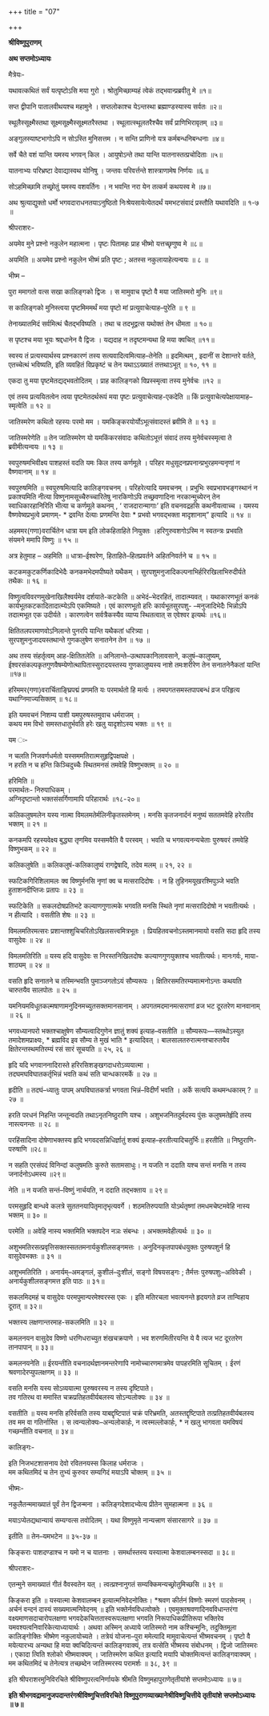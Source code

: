 +++
title = "07"

+++


<div id="pl-73233" claऽऽ="panel-layout">

<div id="pg-73233-0" claऽऽ="panel-grid panel-no-ऽtyle">

<div id="pgc-73233-0-0" claऽऽ="panel-grid-cell" weight="1">

<div id="panel-73233-0-0-0" claऽऽ="ऽo-panel widget widget_ऽow-editor panel-firऽt-child panel-laऽt-child" index="0" data-ऽtyle="{&quot;background_image_attachment&quot;ःfalऽe,&quot;background_diऽplay&quot;ः&quot;tile&quot;}">

<div claऽऽ="ऽo-widget-ऽow-editor ऽo-widget-ऽow-editor-baऽe">

<div claऽऽ="ऽiteorigin-widget-tinymce textwidget">

**श्रीविष्णुपुराणम्**

**अथ सप्तमोऽध्यायः**

मैत्रेयः-

यथावत्कथितं सर्वं यत्पृष्टोऽसि मया गुरो । श्रोतुमिच्छाम्यहं त्वेकं तद्भवान्प्रब्रवीतु मे ॥१॥

सप्त द्वीपानि पातालवीथयश्च महामुने । सप्तलोकाश्च येऽन्तस्था ब्रह्माण्डस्यास्य सर्वतः ॥२॥

स्थूलैस्सूक्ष्मैस्तथा सूक्ष्मसूक्ष्मैस्सूक्ष्मतरैस्तथा । स्थूलात्स्थूलतरैश्चैव सर्वं प्राणिभिरावृतम् ॥३॥

अङ्गुलस्याष्टभागोऽपि न सोऽस्ति मुनिसत्तम । न सन्ति प्राणिनो यत्र कर्मबन्धनिबन्धनाः ॥४॥

सर्वे चैते वशं यान्ति यमस्य भगवन् किल । आयुषोऽन्ते तथा यान्ति यातनास्तत्प्रचोदिताः ॥५॥

यातनाभ्यः परिभ्रष्टा देवाद्यास्वथ योनिषु । जन्तवः परिवर्त्तन्ते शास्त्राणामेष निर्णयः ॥६॥

सोऽहमिच्छामि तच्छ्रोतुं यमस्य वशवर्तिनः । न भवन्ति नरा येन तत्कर्म कथयस्व मे ॥७॥

 अथ श्रुत्याद्युक्तो धर्मो भगवदाराधनतयाऽनुष्ठितो निःश्रेयसायेत्येतदर्थं यमभटसंवादं प्रस्तौति यथावदिति ॥ १-७ ॥

श्रीपराशरः-

अयमेव मुने प्रश्नो नकुलेन महात्मना । पृष्टः पितामहः प्राह भीष्मो यत्तच्छृणुष्व मे ॥८॥

 अयमिति ॥ अयमेव प्रश्नो नकुलेन भीष्मं प्रति पृष्टः ; अतस्स नकुलायाहेत्यन्वयः ॥ ८ ॥

भीष्म –

पुरा ममागतो वत्स सखा कालिङ्गको द्विजः । स मामुवाच पृष्टो वै मया जातिस्मरो मुनिः ॥९॥

 स कालिङ्गको मुनिस्त्वया पृष्टमिममर्थं मया पृष्टो मां प्रत्युवाचेत्याह–पुरेति ॥ ९ ॥

तेनाख्यातमिदं सर्वमित्थं चैतद्भविष्यति । तथा च तदभूद्वत्स यथोक्तं तेन धीमता ॥ १०॥

स पृष्टश्च मया भूयः श्रद्दधानेन वै द्विजः । यद्यदाह न तदृष्टमन्यथा हि मया क्वचित् ॥११॥

 स्वस्य तं प्रत्यस्यार्थस्य प्रश्नकारणं तस्य सत्यवादित्वमित्याह–तेनेति ॥ इदमित्थम् , इदानीं स देशान्तरे वर्तते, एतच्चेत्थं भविष्यति, इति व्यवहितं विप्रकृष्टं च तेन यथाऽऽख्यातं तत्तथाऽभूत् ॥ १०, ११ ॥

एकदा तु मया पृष्टमेतद्यद्भवतोदितम् । प्राह कालिङ्गको विप्रस्स्मृत्वा तस्य मुनेर्वचः ॥१२ ॥

 एवं तस्य प्रत्ययितत्वेन त्वया पृष्टमेतदर्थरूपं मया पृष्टः प्रत्युवाचेत्याह-एकदेति ॥ किं प्रत्युवाचेत्यपेक्षायामाह–स्मृत्वेति ॥ १२ ॥

जातिस्मरेण कथितो रहस्यः परमो मम । यमकिङ्करयोर्योऽभूत्संवादस्तं ब्रवीमि ते ॥ १३ ॥

 जातिस्मरेणेति ॥ तेन जातिस्मरेण यो यमकिंकरसंवादः कथितोऽभूत्तं संवादं तस्य मुनेर्वचस्स्मृत्वा ते ब्रवीमीत्यन्वयः ॥ १३ ॥

स्वपुरुषमभिवीक्ष्य पाशहस्तं वदति यमः किल तस्य कर्णमूले । परिहर मधुसूदनप्रपनान्प्रभुरहमन्यनृणां न वैष्णवानाम् ॥ १४ ॥

 स्वपुरुषमिति ॥ स्वपुरुषमित्यादि कालिङ्गवचनम् । परिहरेत्यादि यमवचनम् । प्रभुभिः स्वप्रभावभङ्गस्थानं न प्रकाश्यमिति नीत्या विष्णुनामसूच्चैरुच्चारितेषु नारकिणोऽपि तच्छ्रवणादिना नरकान्मुच्येरन्
तेन स्वाधिकारहानिरिति भीत्या च कर्णमूले कथनम् , ‘ राजदारान्मागाः’
इति वचनवद्रहसि कथनीयत्वाच्च । यमस्य वैष्णवेष्वप्रभुत्वे प्रमाणम्- * द्रवन्ति देत्याः प्रणमन्ति देवाः * प्रभवो भगवद्भक्ता मादृशानाम्” इत्यादि ॥ १४ ॥

अहममर(गणा)वरार्चितेन धात्रा यम इति लोकहिताहिते नियुक्तः ।हरिगुरुवशगोऽस्मि न स्वतन्त्रः प्रभवति संयमने ममापि विष्णुः ॥ १५ ॥

 अत्र हेतुमाह – अहमिति ॥ धात्रा–ईश्वरेण, हिताहिते–हितप्रवर्तने अहितनिवर्तने च ॥ १५ ॥

कटकमकुटकर्णिकादिभेदैः कनकमभेदमपीष्यते यथैकम् । सुरपशुमनुजादिकल्पनाभिर्हरिरखिलाभिरुदीर्यते तथैकः ॥ १६ ॥

 विष्णुत्वविवरणमुखेनाखिलैश्वर्यमेव दर्शयाते-कटकेति ॥ अभेदं–भेदरहितं, तादात्म्यवत् । यथाकारणभूतं कनकं कार्यभूतकटकादितादात्म्येऽपि एकमिष्यते । एवं कारणभूतो हरिः कार्यभूतसुरपशु- –मनुजादिभेदैः भिन्नोऽपि तदात्मभूत एक उदीर्यते । कारणत्वेन सर्वत्रैकस्यैव व्याप्य स्थितत्वात् स एवेश्वर इत्यर्थः ॥१६॥

क्षितितलपरमाणवोऽनिलान्ते पुनरपि यान्ति यथैकतां धरित्र्या ।  
सुरपशुमनुजादयस्तथान्ते गुणकलुषेण सनातनेन तेन ॥ १७ ॥

अथ तस्य संहर्तृत्वम् आह-क्षितितलेति ॥ अनिलान्ते–उत्थापकानिलावसाने, कलुषं–कालुष्यम्, ईश्वरसंकल्पकृतगुणवैषम्येणोत्थापितास्सुरादयस्तस्य
गुणकालुष्यस्य नाशे तमःशरीरेण तेन सनातनेनैकतां यान्ति ॥१७॥

हरिममर(गणा)वरार्चिताङ्घ्रिपद्मं प्रणमति यः परमार्थतो हि मर्त्यः । तमपगतसमस्तपापबन्धं व्रज परिहृत्य यथाग्निमाज्यसिक्तम् ॥ १८॥

इति यमवचनं निशम्य पाशी यमपुरुषस्तमुवाच धर्मराजम् ।  
कथय मम विभो समस्तधातुर्भवति हरेः खलु यादृशोऽस्य भक्तः ॥ १९ ॥

 यम ः-

न चलति निजवर्णधर्मतो यस्सममतिरात्मसुहृद्विपक्षपक्षे ।  
न हरति न च हन्ति किञ्चिदुच्चैः स्थितमनसं तमवेहि विष्णुभक्तम् ॥ २० ॥

हरिमिति ॥  
परमार्थतः- निरुपाधिकम् ।  
अग्निदृष्टान्तो भक्तसंसर्गिणामापि परिहारार्थः ॥१८-२०॥

कलिकलुषमलेन यस्य नात्मा विमलमतेर्मलिनीकृतस्तमेनम् । मनसि कृतजनार्दनं मनुष्यं सततमवेहि हरेरतीव भक्तम् ॥ २१ ॥

कनकमपि रहस्यवेक्ष्य बुद्ध्या तृणमिव यस्समवैति वै परस्वम् । भवति च भगवत्यनन्यचेताः पुरुषवरं तमवेहि विष्णुभकम् ॥ २२ ॥

 कलिकलुषेति ॥ कलिकलुषं-कलिकालुष्यं रागद्वेषादि, तदेव मलम् ॥ २१, २२ ॥

स्फटिकगिरिशिलामलः क्व विष्णुर्मनसि नृणां क्व च मत्सरादिदोषः । न हि तुहिनमयूखरश्मिपुञ्जे भवति हुताशनदीप्तिजः प्रतापः ॥ २३ ॥

 स्फटिकेति ॥ सकलदोषप्रतिभटे कल्याणगुणात्मके भगवति मनसि स्थिते नृणां मत्सरादिदोषो न भवतीत्यर्थः । न हीत्यादि । वसतीति शेषः ॥ २३ ॥

विमलमतिरमत्सरः प्रशान्तश्शुचिचरितोऽखिलसत्त्वमित्रभूतः । प्रियहितवचनोऽस्तमानमायो वसति सदा हृदि तस्य वासुदेवः ॥ २४ ॥

 विमलमतिरिति ॥ यस्य हदि वासुदेवः स निरस्तनिखिलदोषः कल्याणगुणयुक्तश्च भवतीत्यर्थः। मानःगर्वः, माया-शाठ्यम् ॥ २४ ॥

वसति हृदि सनातने च तस्मिन्भवति पुमाञ्जगतोऽयं सौम्यरूपः । क्षितिरसमतिरम्यमात्मनोऽन्तः कथयति चारुतयैव सालपोतः ॥ २५ ॥

यमनियमविधूतकल्मषाणामनुदिनमच्युतसक्तमानसानाम् । अपगतमदमानमत्सराणां व्रज भट दूरतरेण मानवानाम् ॥ २६ ॥

 भगवध्यानपरो भक्तश्चाक्षुषेण सौम्यत्वादिगुणेन ज्ञातुं शक्यं इत्याह–वसतीति ॥ सौम्यरूपः—स्तब्धोऽस्युत तमादेशमप्राक्ष्यः, *
ब्रह्मविद इव सौम्य ते मुखं भाति * इत्यादिवत् । बालसालतरुरात्मनश्चारुतयैव क्षितेरन्तस्थमतिरम्यं रसं सारं सूचयति ॥ २५, २६ ॥

हृदि यदि भगवाननादिरास्ते हरिरसिशङ्खगदाधरोऽव्ययात्मा ।  
तदघमघविघातकर्तृभिन्नं भवति कथं सति चान्धकारमर्के ॥ २७ ॥

 हृदीति ॥ तदघं–ध्यातुः पापम् अघविघातकर्त्रा भगवता भिन्नं–विदीर्णं भवति । अर्के सत्यपि कथमन्धकारम् ? ॥ २७ ॥

हरति परधनं निहन्ति जन्तून्वदति तथाऽनृतनिष्ठुराणि यश्च । अशुभजनितदुर्मदस्य पुंसः कलुषमतेर्हृदि तस्य नास्त्यनन्तः ॥ २८ ॥

 परहिंसादिना दोषेणाभक्तस्य हृदि भगवदसन्निधिर्ज्ञातुं शक्यं इत्याह–हरतीत्यादिचतुर्भिः॥ हरतीति ॥ निष्ठुराणि-परुषाणि ॥२८॥

न सहति एरसंपदं विनिन्दां कलुषमतिः कुरुते सतामसाधुः। न यजति न ददाति यश्च सन्तं मनसि न तस्य जनार्दनोऽधमस्य ॥२९॥

 नेति ॥ न यजति सन्तं–विष्णुं नार्चयति, न ददाति तद्भक्ताय ॥ २९॥

परमसुहृदि बान्धवे कलत्रे सुततनयापितृमातृभृत्यवर्गे । शठमतिरुपयाति योऽर्थतृष्णां तमधमचेष्टमवेहि नास्य भक्तम् ॥ ३० ॥

 परमेति ॥ अवेहि नास्य भक्तमिति भक्तपदेन नञः संबन्धः । अभक्तमवेहीत्यर्थः ॥ ३० ॥

अशुभमतिरसत्प्रवृत्तिसक्तस्सततमनार्यकुशीलसङ्गमत्तः । अनुदिनकृतपापबंधयुक्तः पुरुषपशुर्न हि वासुदेवभक्तः ॥ ३१ ॥

 अशुभमतिरिति । अनार्यम्–अमङ्गलं, कुशीलं–दुःशीलं, सङ्गो विषयसङ्गः ;
तैर्मत्तः पुरुषपशुः–अविवेकी । अनार्यकुशीलसङ्गमत्त इति पाठः ॥ ३१॥

सकलमिदमहं च वासुदेवः परमपुमान्परमेश्वरस्स एकः । इति मतिरचला भवत्यनन्ते हृदयगते व्रज तान्विहाय दूरात् ॥ ३२॥

 भक्तस्य लक्षणान्तरमाह-सकलमिति ॥ ३२ ॥

कमलनयन वासुदेव विष्णो धरणिधराच्युत शंखचक्रपाणे । भव शरणमितीरयन्ति ये वै त्यज भट दूरतरेण तानपापान् ॥ ३३॥

 कमलनयनेति ॥ ईरयन्तीति वचनादर्थज्ञानमन्तरेणापि नामोच्चारणमात्रमेव पापहरमिति सूचितम् । ईरणं श्रवणादेरप्युपलक्षणम् ॥ ३३ ॥

वसति मनसि यस्य सोऽव्ययात्मा पुरुषवरस्य न तस्य दृष्टिपाते।  
तव गतिरथ वा ममास्ति चक्रप्रतिहतवीर्यबलस्य सोऽन्यलोक्यः ॥ ३४ ॥

 वसतीति ॥ यस्य मनसि हरिर्वसति तस्य याबद्दृष्टिपातं चक्रं परिभ्रमति, अतस्तद्दृष्टिपाते तत्प्रतिहतवीर्यबलस्य तव मम वा गतिर्नास्ति । स त्वन्यलोक्यः–अन्यलोकार्हः, न त्वस्मल्लोकार्हः, * न खलु भागवता यमविषयं गच्छन्तीति वचनात् ॥ ३४॥

 कालिङ्गः-

इति निजभटशासनाय देवो रवितनयस्स किलाह धर्मराजः ।  
मम कथितमिदं च तेन तुभ्यं कुरुवर सम्यगिदं मयाऽपि चोक्तम् ॥ ३५ ॥

 भीष्मः-

नकुलैतन्ममाख्यातं पूर्वं तेन द्विजन्मना । कलिङ्गदेशादभ्येत्य प्रीतेन सुमहात्मना ॥ ३६ ॥

मयाऽप्येतद्यथान्यायं सम्यग्वत्स तवोदितम् । यथा विष्णुमृते नान्यत्त्राण संसारसागरे ॥ ३७ ॥

 इतीति ॥ तेन–यमभटेन ॥ ३५-३७ ॥

किङ्कराः पाशदण्डाश्च न यमो न च यातनाः । समर्थास्तस्य यस्यात्मा केशवालम्बनस्सदा ॥ ३८॥

 श्रीपराशरः-

एतन्मुने समाख्यातं गीतं वैवस्वतेन यत् । त्वत्प्रश्नानुगतं सम्यक्किमन्यच्छ्रोतुमिच्छसि ॥ ३९ ॥

 किङ्करा इति ॥ यस्यात्मा केशवालम्बन इत्यात्मनिवेदनोक्तिः। *श्रवण कीर्तनं विष्णोः स्मरणं पादसेवनम् । अर्चनं वन्दनं दास्यं
सख्यमात्मनिवेदनम् ॥ इति भक्तेर्नवविधत्वोक्तेः । एवमुक्तश्रवणादिनवविधान्तरंगा वक्ष्यमाणसदाचारोपलक्षणा
भगवदेकचित्ततास्वरूपलक्षणा भगवति निरूपाधिकप्रीतिरूपा भक्तिरेव यमवश्यत्वनिवारिकेत्याध्यायार्थः । अथवा अस्मिन् अध्याये जातिस्मरो नाम कश्चिन्मुनिः, तदुक्तिमूला कालिङ्गोक्तिः भीष्मेण नकुलायोच्यते । तत्रेयं योजना–पुरा ममेत्यादि मामुवाचेत्यन्तं भीष्मवचनम् । पृष्टो वै मयेत्यारभ्य अन्यथा हि मया क्वचिदित्यन्तं कालिङ्गवाक्यं, तत्र वत्सेति भीष्मस्य
संबोधनम् । द्विजो जातिस्मरः । एकादा त्विति श्लोको भीष्मवाक्यम् । जातिस्मरेण कथित इत्यादि मयापि चोक्तमित्यन्तं कालिङ्गवाक्यम् । मम कथितमिदं च तेनेत्यत्र तच्छब्देन जातिस्मरस्य परामर्शः ॥ ३८, ३९ ॥

इति श्रीपराशरमुनिविरचिते श्रीविष्णुपरत्वनिर्णायके श्रीमति विष्णुमहापुराणेतृतीयांशे सप्तमोऽध्यायः ॥ ७॥

**इति श्रीभगवद्रामानुजपदान्तरंगश्रीविष्णुचित्तविरचिते विष्णुपुराणव्याख्यानेश्रीविष्णुचित्तीये तृतीयांशे सप्तमोऽध्यायः ॥ ७॥**














